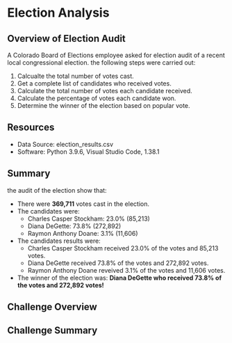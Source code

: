 # Election Analysis
## Overview of Election Audit
A Colorado Board of Elections employee asked for election audit of a recent local congressional election.
the following steps were carried out:
1. Calcualte the total number of votes cast.
2. Get a complete list of candidates who received votes.
3. Calculate the total number of votes each candidate received.
4. Calculate the percentage of votes each candidate won.
5. Determine the winner of the election based on popular vote.

## Resources
* Data Source: election_results.csv
* Software: Python 3.9.6, Visual Studio Code, 1.38.1

## Summary
the audit of the election show that:
* There were **369,711** votes cast in the election.
* The candidates were:
  * Charles Casper Stockham: 23.0% (85,213)
  * Diana DeGette: 73.8% (272,892)
  * Raymon Anthony Doane: 3.1% (11,606)
* The candidates results were:
  * Charles Casper Stockham received 23.0% of the votes and 85,213 votes.
  * Diana DeGette received 73.8% of the votes and 272,892 votes.
  * Raymon Anthony Doane reveived 3.1% of the votes and 11,606 votes.
* The winner of the election was:
  **Diana DeGette who received 73.8% of the votes and 272,892 votes!**
## Challenge Overview
## Challenge Summary

